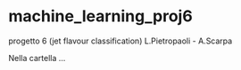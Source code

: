 # machine_learning_proj6
progetto 6 (jet flavour classification) L.Pietropaoli - A.Scarpa

Nella cartella ...
